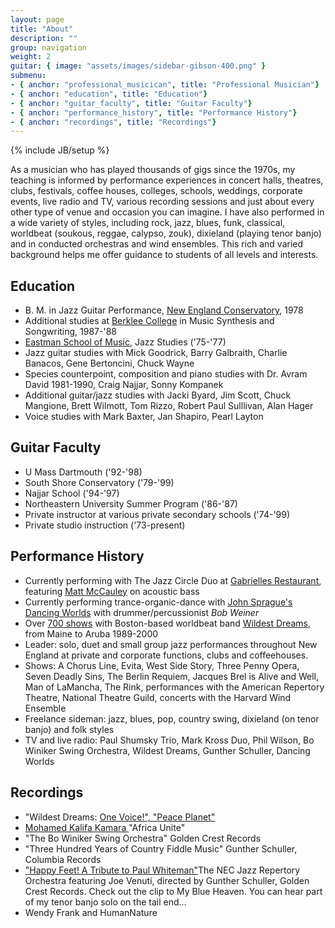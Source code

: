 ```yaml
---
layout: page
title: "About"
description: ""
group: navigation
weight: 2
guitar: { image: "assets/images/sidebar-gibson-400.png" }
submenu:
- { anchor: "professional_musicican", title: "Professional Musician"}
- { anchor: "education", title: "Education"}
- { anchor: "guitar_faculty", title: "Guitar Faculty"}
- { anchor: "performance_history", title: "Performance History"}
- { anchor: "recordings", title: "Recordings"}
---
```

{% include JB/setup %}


As a musician who has played thousands of gigs since the 1970s, my teaching is informed by performance experiences in concert halls, theatres, clubs, festivals, coffee houses, colleges, schools, weddings, corporate events, live radio and TV, various recording sessions and just about every other type of venue and occasion you can imagine. I have also performed in a wide variety of styles, including rock, jazz, blues, funk, classical, worldbeat (soukous, reggae, calypso, zouk), dixieland (playing tenor banjo) and in conducted orchestras and wind ensembles. This rich and varied background helps me offer guidance to students of all levels and interests.


## Education

*   B. M. in Jazz Guitar Performance, [New England Conservatory](http://necmusic.edu/), 1978
*   Additional studies at [Berklee College](http://www.berklee.edu) in Music Synthesis and Songwriting, 1987-'88
*   [Eastman School of Music](http://www.rochester.edu/Eastman/), Jazz Studies ('75-'77)
*   Jazz guitar studies with Mick Goodrick, Barry Galbraith, Charlie Banacos, Gene Bertoncini, Chuck Wayne
*   Species counterpoint, composition and piano studies with Dr. Avram David 1981-1990, Craig Najjar, Sonny Kompanek
*   Additional guitar/jazz studies with Jacki Byard, Jim Scott, Chuck Mangione, Brett Wilmott, Tom Rizzo, Robert Paul Sulllivan, Alan Hager
*   Voice studies with Mark Baxter, Jan Shapiro, Pearl Layton

## Guitar Faculty

*   U Mass Dartmouth ('92-'98)
*   South Shore Conservatory ('79-'99)
*   Najjar School ('94-'97)
*   Northeastern University Summer Program ('86-'87)
*   Private instructor at various private secondary schools ('74-'99)
*   Private studio instruction ('73-present)

## Performance History

*   Currently performing with The Jazz Circle Duo at [Gabrielles Restaurant](http://www.gabrielles.net/), featuring [Matt McCauley](http://www.jazzcircle.com/) on acoustic bass
*   Currently performing trance-organic-dance with [John Sprague's Dancing Worlds](http://www.sunyataproductions.com/) with drummer/percussionist _Bob Weiner_
*   Over [700 shows](http://www.wildestdreams.com/pages/appear_hist.html) with Boston-based worldbeat band [Wildest Dreams](http://www.wildestdreams.com/), from Maine to Aruba 1989-2000
*   Leader: solo, duet and small group jazz performances throughout New England at private and corporate functions, clubs and coffeehouses.
*   Shows: A Chorus Line, Evita, West Side Story, Three Penny Opera, Seven Deadly Sins, The Berlin Requiem, Jacques Brel is Alive and Well, Man of LaMancha, The Rink, performances with the American Repertory Theatre, National Theatre Guild, concerts with the Harvard Wind Ensemble
*   Freelance sideman: jazz, blues, pop, country swing, dixieland (on tenor banjo) and folk styles
*   TV and live radio: Paul Shumsky Trio, Mark Kross Duo, Phil Wilson, Bo Winiker Swing Orchestra, Wildest Dreams, Gunther Schuller, Dancing Worlds

## Recordings

*   "Wildest Dreams: [One Voice!", "Peace Planet" ](http://www.wildestdreams.com/pages/stuff.html)
*   [Mohamed Kalifa Kamara ](http://www.mohamedkalifakamara.com/&quot;)"Africa Unite"
*   "The Bo Winiker Swing Orchestra" Golden Crest Records
*   "Three Hundred Years of Country Fiddle Music" Gunther Schuller, Columbia Records
*   ["Happy Feet! A Tribute to Paul Whiteman"](http://www.cduniverse.com/productinfo.asp?pid=6140838&amp;style=music&amp;frm=lk_jzmtz&quot;)The NEC Jazz Repertory Orchestra featuring Joe Venuti, directed by Gunther Schuller, Golden Crest Records. Check out the clip to My Blue Heaven. You can hear part of my tenor banjo solo on the tail end...
*   Wendy Frank and HumanNature

